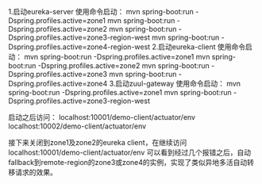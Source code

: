 1.启动eureka-server 使用命令启动：
mvn spring-boot:run -Dspring.profiles.active=zone1
mvn spring-boot:run -Dspring.profiles.active=zone2
mvn spring-boot:run -Dspring.profiles.active=zone3-region-west
mvn spring-boot:run -Dspring.profiles.active=zone4-region-west
2.启动eureka-client 使用命令启动：
mvn spring-boot:run -Dspring.profiles.active=zone1
mvn spring-boot:run -Dspring.profiles.active=zone2
mvn spring-boot:run -Dspring.profiles.active=zone3
mvn spring-boot:run -Dspring.profiles.active=zone4
3.启动zuul-gateway 使用命令启动：
mvn spring-boot:run -Dspring.profiles.active=zone1
mvn spring-boot:run -Dspring.profiles.active=zone3-region-west

启动之后访问：
 localhost:10001/demo-client/actuator/env
 localhost:10002/demo-client/actuator/env
 
接下来关闭到zone1及zone2的eureka client，在继续访问localhost:10001/demo-client/actuator/env
可以看到经过几个报错之后，自动fallback到remote-region的zone3或zone4的实例，实现了类似异地多活自动转移请求的效果。
